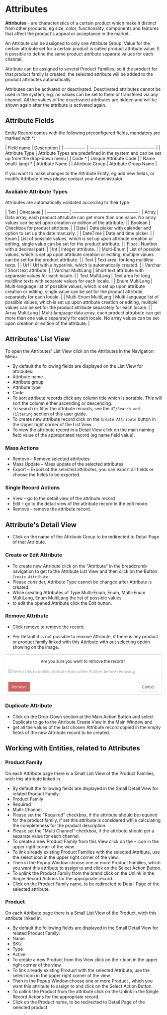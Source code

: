 # Attributes

 **Attributes** - are characteristics of a certain product which make it distinct from other products, eg size, color, functionality, components and features that affect the product's appeal or acceptance in the market. 

An Attribute can be assigned to only one Attribute Group. Value for the certain attribute set for a certain product is called product attribute value. It it possible to define the same product attribute separate values for each channel. 

Attribute can be assigned to several Product Families, so it the product for that product family is created, the selected attribute will be added to the product attributes automatically.

Attributes can be activated or deactivated. Deactivated attributes cannot be used in the system, e.g. no values can be set to them or transfered via any channel. All the values of the deactivated attributes are hidden and will be shown again after the attribute is activated again.

## Attribute Fields

Entity Record comes with the following preconfigured fields, mandatory are marked with *:

| Field name     | Description                         |
| –––––––––- | –––––––––––––––––––––––––––––– |
| Attribute Type   | Attribute Types are predefined in the system and can be set up from the drop-down menu |
| Code *       | Unique Attribute Code                    |
| Name (multi-lang) * | Attribute Name                        |
| Attribute Group   | Attribute Group Name                     |

If you want to make changes to the Attribute Entity, eg add new fields, or modify Attribute Views please contact your Administrator.

### Avaliable Attribute Types

Attributes are automatically validated according to their type.

| Тип         | Описание                           |
| –––––––––– | –––––––––––––––––––––––––––––– |
| Array        | Data array, each product attrubute can get more than one value. No array values can be set upon creation or edition of the attribute. |
| Boolean       | Checkbox for product attribute.               |
| Date         | Date picker with calender and option to set up the date manually. |
| DateTime       | Date and time picker.                    |
| Enum         | List of possible values, which is set up upon attribute creation or editing, single value can be set for the product attribute. |
| Float        | Number with a decimal part.                 |
| Int         | Integer attribute.                      |
| Multi-Enum      | List of possible values, which is set up upon attribute creation or editing, multiple values can be set for the product attribute. |
| Text         | Text area, for long multiline texts.             |
| Url         | Url with a hyperlink, which is automatically created.    |
| Varchar       | Short text attribute.                    |
| Varchar MultiLang  | Short text attribute with separeate values for each locale. |
| Text MultiLang    | Text area for long multiline texts with separate values for each locale. |
| Enum MultiLang    | Multi-language list of possible values, which is set up upon attribute creation or editing, single value can be set for the product attribute separately for each locale. |
| Multi-Enum MultiLang | Multi-language list of possible values, which is set up upon attribute creation or editing, multiple values can be set for the product attribute separately for each locale. |
| Array MultiLang   | Multi-language data array, each product attrubute can get more than one value separately for each locale. No array values can be set upon creation or edition of the attribute. |

## Attributes' List View

To open the Attributes' List View click on the Attributes in the Navigation Menu.

- By default the following fields are displayed on the List View for attributes:
 - Attribute name
 - Attribute group
 - Attribute type
 - Code
- To sort attribute records click any column title which is sortable. This will sort the column either ascending or descending. 
- To search or filter the attribute records, see the `UI/Search and Filtering` section of this user guide.
- To create new attribute record click on the `Create Attribute` button in the Upper right corner of the List View.
- To view the attribute record in a Detail View click on the main naming field value of the appropriated record (eg name field value).

### Mass Actions

- Remove – Remove selected attributes
- Mass Update – Mass update of the selected attributes
- Export – Export of the selected attributes, you can export all fields or choose the fields to be exported.

### Single Record Actions

- View – go to the detail view of the attribute record
- Edit – go to the detail view of the attribute record in the edit mode.
- Remove – remove the attribute record.

## Attribute's Detail View

- Click on the name of the Attribute Group to be redirected to Detail Page of that Attribute.

### Create or Edit Attribute

- To create new Attribute click on the "Attribute" in the breadcrumb navigation to get to the Attribute List View and then click on the Button `Create Attribute`
- Please consider, Attribute Type cannot be changed after Attribute is created.
- While creating Attributes of Type Multi-Enum, Enum, Multi-Enum MultiLang, Enum MultiLang the list of possible values 
- to edit the opened Attribute click the Edit button.

### Remove Attribute

- Click remove to remove the record.

- Per Default it is not possible to remove Attribute, if there is any product or product family linked with this Attribute with out selecting option showing on the image.

 ![Attribute Remove](../../_assets/attributes/remove-attribute.jpg)

### Duplicate Attribute

- Click on the Drop-Down section at the Main Action Button and select Duplicate to go to the Attribute Create View in the Main Window and 
- get all the values of the last chosen Attribute record copied in the empty fields of the new Attribute record to be created.

## Working with Entities, related to Attributes

### Product Family

On each Attribute page there is a Small List View of the Product Families, wich this attribute linked in.

- By default the following fields are displayed in the Small Detail View for related Product Family:
 - Product Family
 - Required
 - Multi-Channel 
- Please set the "Required" checkbox, if the attribute should be required for the product family, if set this attribute is considered while calculating the completeness for the product description.
- Please set the "Multi Channel" checkbox, if the attribute should get a separate value for each channel.
- To create a new Product Family from this View click on the `+` icon in the upper right corner of the view.
- To link already existing Product Families with the selected Attribute, use the select icon in the upper right corner of the view. 
 - Then in the Popup Window choose one or more Product Families, which you want this attribute to assign to and click on the Select Action Button. 
- To unlink the Product Family from the brand click on the Unlink in the Single Record Actions for the appropriate record.
- Click on the Product Family name, to be redirected to Detail Page of the selected attribute.

### Product 

On each Attribute page there is a Small List View of the Product, wich this attribute linked in.

- By default the following fields are displayed in the Small Detail View for related Product Family:
 - Name
 - SKU
 - Type
 - Active 
- To create a new Product from this View click on the `+` icon in the upper right corner of the view.
- To link already existing Product with the selected Attribute, use the select icon in the upper right corner of the view. 
 - Then in the Popup Window choose one or more Product , which you want this attribute to assign to and click on the Select Action Button. 
- To unlink the Product from the attribute click on the Unlink in the Single Record Actions for the appropriate record.
- Click on the Product name, to be redirected to Detail Page of the selected product.
